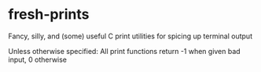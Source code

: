 # fresh-prints
Fancy, silly, and (some) useful C print utilities for spicing up terminal output

Unless otherwise specified:
  All print functions return -1 when given bad input, 0 otherwise
